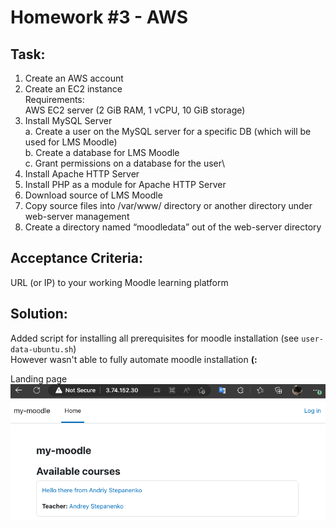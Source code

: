 # Homework #3 - AWS

## Task:
1. Create an AWS account
2. Create an EC2 instance\
    Requirements:\
    AWS EC2 server (2 GiB RAM, 1 vCPU, 10 GiB storage)
3. Install MySQL Server\
    a. Create a user on the MySQL server for a specific DB (which will be used for LMS Moodle)\
    b. Create a database for LMS Moodle\
    c. Grant permissions on a database for the user\
4. Install Apache HTTP Server
5. Install PHP as a module for Apache HTTP Server
6. Download source of LMS Moodle
7. Copy source files into /var/www/ directory or another directory under web-server management
8. Create a directory named “moodledata” out of the web-server directory

## Acceptance Criteria:
URL (or IP) to your working Moodle learning platform


## Solution:
Added script for installing all prerequisites for moodle installation (see `user-data-ubuntu.sh`)\
However wasn't able to fully automate moodle installation **(:**

Landing page
![langing-page](./moodle.png)